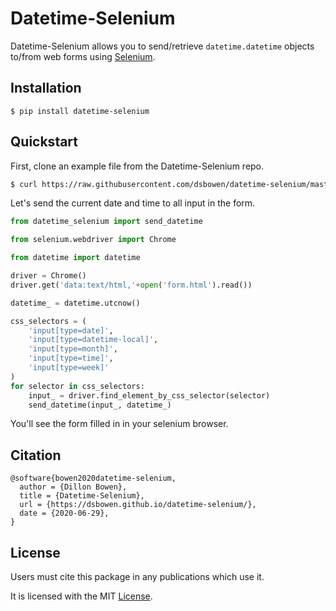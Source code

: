 # Datetime-Selenium

Datetime-Selenium allows you to send/retrieve `datetime.datetime` objects to/from web forms using [Selenium](https://selenium-python.readthedocs.io/).

## Installation

```
$ pip install datetime-selenium
```

## Quickstart

First, clone an example file from the Datetime-Selenium repo.

```bash
$ curl https://raw.githubusercontent.com/dsbowen/datetime-selenium/master/form.html --output form.html
```

Let's send the current date and time to all input in the form.

```python
from datetime_selenium import send_datetime

from selenium.webdriver import Chrome

from datetime import datetime

driver = Chrome()
driver.get('data:text/html,'+open('form.html').read())

datetime_ = datetime.utcnow()

css_selectors = (
    'input[type=date]',
    'input[type=datetime-local]',
    'input[type=month]',
    'input[type=time]',
    'input[type=week]'
)
for selector in css_selectors:
    input_ = driver.find_element_by_css_selector(selector)
    send_datetime(input_, datetime_)
```

You'll see the form filled in in your selenium browser.

## Citation

```
@software{bowen2020datetime-selenium,
  author = {Dillon Bowen},
  title = {Datetime-Selenium},
  url = {https://dsbowen.github.io/datetime-selenium/},
  date = {2020-06-29},
}
```

## License

Users must cite this package in any publications which use it.

It is licensed with the MIT [License](https://github.com/dsbowen/datetime-selenium/blob/master/LICENSE).